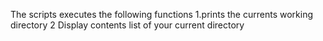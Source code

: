 The scripts executes the following functions
1.prints the currents working directory
2 Display contents list of your current directory
